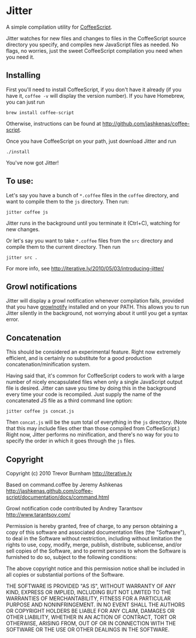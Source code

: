 # Jitter

A simple compilation utility for [CoffeeScript](http://coffeescript.org).

Jitter watches for new files and changes to files in the CoffeeScript source directory
you specify, and compiles new JavaScript files as needed. No flags, no worries, just the
sweet CoffeeScript compilation you need when you need it.

## Installing

First you'll need to install CoffeeScript, if you don't have it already (if you have it,
`coffee -v` will display the version  number). If you have Homebrew, you can just run

  `brew install coffee-script`

Otherwise, instructions can be found at http://github.com/jashkenas/coffee-script.

Once you have CoffeeScript on your path, just download Jitter and run

  `./install`

You've now got Jitter!

## To use:

Let's say you have a bunch of `*.coffee` files in the `coffee` directory, and want to
compile them to the `js` directory. Then run:

    jitter coffee js

Jitter runs in the background until you terminate it (Ctrl+C), watching for new changes.

Or let's say you want to take `*.coffee` files from the `src` directory and compile them
to the current directory. Then run

    jitter src .

For more info, see http://iterative.ly/2010/05/03/introducing-jitter/

## Growl notifications

Jitter will display a growl notification whenever compilation fails, provided that you
have [growlnotify](http://growl.info/extras.php) installed and on your PATH. This allows
you to run Jitter silently in the background, not worrying about it until you get a
syntax error.

## Concatenation

This should be considered an experimental feature. Right now extremely efficient, and
is certainly no substitute for a good production concatenation/minification system.

Having said that, it's common for CoffeeScript coders to work with a large number of
nicely encapsulated files when only a single JavaScript output file is desired. Jitter
can save you time by doing this in the background every time your code is recompiled.
Just supply the name of the concatenated JS file as a third command line option:

    jitter coffee js concat.js

Then `concat.js` will be the sum total of everything in the `js` directory. (Note that
this may include files other than those compiled from CoffeeScript.) Right now, Jitter
performs no minification, and there's no way for you to specify the order in which it
goes through the `js` files.

## Copyright

Copyright (c) 2010 Trevor Burnham
http://iterative.ly

Based on command.coffee by Jeremy Ashkenas
http://jashkenas.github.com/coffee-script/documentation/docs/command.html

Growl notification code contributed by Andrey Tarantsov
http://www.tarantsov.com/

Permission is hereby granted, free of charge, to any person
obtaining a copy of this software and associated documentation
files (the "Software"), to deal in the Software without
restriction, including without limitation the rights to use,
copy, modify, merge, publish, distribute, sublicense, and/or sell
copies of the Software, and to permit persons to whom the
Software is furnished to do so, subject to the following
conditions:

The above copyright notice and this permission notice shall be
included in all copies or substantial portions of the Software.

THE SOFTWARE IS PROVIDED "AS IS", WITHOUT WARRANTY OF ANY KIND,
EXPRESS OR IMPLIED, INCLUDING BUT NOT LIMITED TO THE WARRANTIES
OF MERCHANTABILITY, FITNESS FOR A PARTICULAR PURPOSE AND
NONINFRINGEMENT. IN NO EVENT SHALL THE AUTHORS OR COPYRIGHT
HOLDERS BE LIABLE FOR ANY CLAIM, DAMAGES OR OTHER LIABILITY,
WHETHER IN AN ACTION OF CONTRACT, TORT OR OTHERWISE, ARISING
FROM, OUT OF OR IN CONNECTION WITH THE SOFTWARE OR THE USE OR
OTHER DEALINGS IN THE SOFTWARE.
